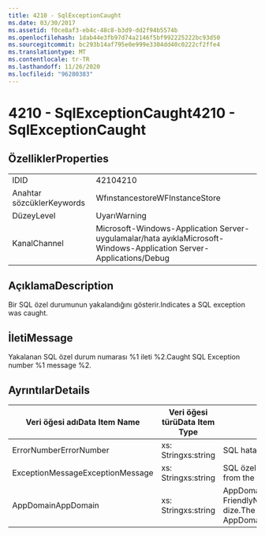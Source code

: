 ```yaml
---
title: 4210 - SqlExceptionCaught
ms.date: 03/30/2017
ms.assetid: f0ce8af3-eb4c-48c8-b3d9-dd2f94b5574b
ms.openlocfilehash: 1dab44e3fb97d74a2146f5bf992225222bc93d50
ms.sourcegitcommit: bc293b14af795e0e999e3304dd40c0222cf2ffe4
ms.translationtype: MT
ms.contentlocale: tr-TR
ms.lasthandoff: 11/26/2020
ms.locfileid: "96280383"
---
```

# <a name="4210---sqlexceptioncaught"></a><span data-ttu-id="b1c35-102">4210 - SqlExceptionCaught</span><span class="sxs-lookup"><span data-stu-id="b1c35-102">4210 - SqlExceptionCaught</span></span>

## <a name="properties"></a><span data-ttu-id="b1c35-103">Özellikler</span><span class="sxs-lookup"><span data-stu-id="b1c35-103">Properties</span></span>  
  
|||  
|-|-|  
|<span data-ttu-id="b1c35-104">ID</span><span class="sxs-lookup"><span data-stu-id="b1c35-104">ID</span></span>|<span data-ttu-id="b1c35-105">4210</span><span class="sxs-lookup"><span data-stu-id="b1c35-105">4210</span></span>|  
|<span data-ttu-id="b1c35-106">Anahtar sözcükler</span><span class="sxs-lookup"><span data-stu-id="b1c35-106">Keywords</span></span>|<span data-ttu-id="b1c35-107">Wfınstancestore</span><span class="sxs-lookup"><span data-stu-id="b1c35-107">WFInstanceStore</span></span>|  
|<span data-ttu-id="b1c35-108">Düzey</span><span class="sxs-lookup"><span data-stu-id="b1c35-108">Level</span></span>|<span data-ttu-id="b1c35-109">Uyarı</span><span class="sxs-lookup"><span data-stu-id="b1c35-109">Warning</span></span>|  
|<span data-ttu-id="b1c35-110">Kanal</span><span class="sxs-lookup"><span data-stu-id="b1c35-110">Channel</span></span>|<span data-ttu-id="b1c35-111">Microsoft-Windows-Application Server-uygulamalar/hata ayıkla</span><span class="sxs-lookup"><span data-stu-id="b1c35-111">Microsoft-Windows-Application Server-Applications/Debug</span></span>|  
  
## <a name="description"></a><span data-ttu-id="b1c35-112">Açıklama</span><span class="sxs-lookup"><span data-stu-id="b1c35-112">Description</span></span>  

 <span data-ttu-id="b1c35-113">Bir SQL özel durumunun yakalandığını gösterir.</span><span class="sxs-lookup"><span data-stu-id="b1c35-113">Indicates a SQL exception was caught.</span></span>  
  
## <a name="message"></a><span data-ttu-id="b1c35-114">İleti</span><span class="sxs-lookup"><span data-stu-id="b1c35-114">Message</span></span>  

 <span data-ttu-id="b1c35-115">Yakalanan SQL özel durum numarası %1 ileti %2.</span><span class="sxs-lookup"><span data-stu-id="b1c35-115">Caught SQL Exception number %1 message %2.</span></span>  
  
## <a name="details"></a><span data-ttu-id="b1c35-116">Ayrıntılar</span><span class="sxs-lookup"><span data-stu-id="b1c35-116">Details</span></span>  
  
|<span data-ttu-id="b1c35-117">Veri öğesi adı</span><span class="sxs-lookup"><span data-stu-id="b1c35-117">Data Item Name</span></span>|<span data-ttu-id="b1c35-118">Veri öğesi türü</span><span class="sxs-lookup"><span data-stu-id="b1c35-118">Data Item Type</span></span>|<span data-ttu-id="b1c35-119">Açıklama</span><span class="sxs-lookup"><span data-stu-id="b1c35-119">Description</span></span>|  
|--------------------|--------------------|-----------------|  
|<span data-ttu-id="b1c35-120">ErrorNumber</span><span class="sxs-lookup"><span data-stu-id="b1c35-120">ErrorNumber</span></span>|<span data-ttu-id="b1c35-121">xs: String</span><span class="sxs-lookup"><span data-stu-id="b1c35-121">xs:string</span></span>|<span data-ttu-id="b1c35-122">SQL hata numarası.</span><span class="sxs-lookup"><span data-stu-id="b1c35-122">The SQL error number.</span></span>|  
|<span data-ttu-id="b1c35-123">ExceptionMessage</span><span class="sxs-lookup"><span data-stu-id="b1c35-123">ExceptionMessage</span></span>|<span data-ttu-id="b1c35-124">xs: String</span><span class="sxs-lookup"><span data-stu-id="b1c35-124">xs:string</span></span>|<span data-ttu-id="b1c35-125">SQL özel durumunun iletisi.</span><span class="sxs-lookup"><span data-stu-id="b1c35-125">The message from the SQL exception.</span></span>|  
|<span data-ttu-id="b1c35-126">AppDomain</span><span class="sxs-lookup"><span data-stu-id="b1c35-126">AppDomain</span></span>|<span data-ttu-id="b1c35-127">xs: String</span><span class="sxs-lookup"><span data-stu-id="b1c35-127">xs:string</span></span>|<span data-ttu-id="b1c35-128">AppDomain. CurrentDomain. FriendlyName tarafından döndürülen dize.</span><span class="sxs-lookup"><span data-stu-id="b1c35-128">The string returned by AppDomain.CurrentDomain.FriendlyName.</span></span>|
